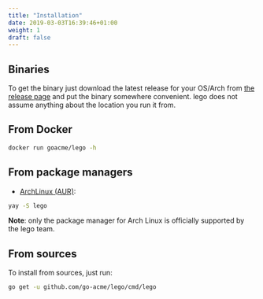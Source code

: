 ```yaml
---
title: "Installation"
date: 2019-03-03T16:39:46+01:00
weight: 1
draft: false
---
```


## Binaries

To get the binary just download the latest release for your OS/Arch from [the release page](https://github.com/go-acme/lego/releases) and put the binary somewhere convenient.
lego does not assume anything about the location you run it from.

## From Docker

```bash
docker run goacme/lego -h
```

## From package managers

- [ArchLinux (AUR)](https://aur.archlinux.org/packages/lego):

```bash
yay -S lego
```

**Note**: only the package manager for Arch Linux is officially supported by the lego team.

## From sources

To install from sources, just run:

```bash
go get -u github.com/go-acme/lego/cmd/lego
```
